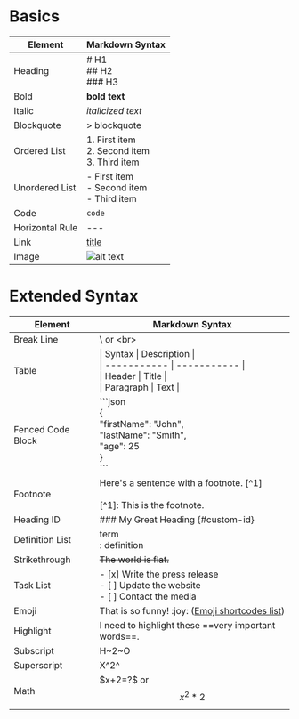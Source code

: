 # Basics

| Element         | Markdown Syntax                                  |
| --------------- | ------------------------------------------------ |
| Heading         | # H1<br>## H2<br>### H3                          |
| Bold            | **bold text**                                    |
| Italic          | *italicized text*                                |
| Blockquote      | > blockquote                                     |
| Ordered List    | 1. First item<br>2. Second item<br>3. Third item |
| Unordered List  | - First item<br>- Second item<br>- Third item    |
| Code            | `code`                                           |
| Horizontal Rule | ---                                              |
| Link            | [title](https://www.example.com)                 |
| Image           | ![alt text](https://bin.xengee.lol/0NwU.jpg)     |

# Extended Syntax

| Element           | Markdown Syntax                                                                                                     |
| ----------------- | ------------------------------------------------------------------------------------------------------------------- |
| Break Line        | \ or \<br>                                                                                                          |
| Table             | \| Syntax \| Description \|<br>\| ----------- \| ----------- \|<br>\| Header \| Title \|<br>\| Paragraph \| Text \| |
| Fenced Code Block | \```json <br>{<br>  "firstName": "John",<br>  "lastName": "Smith",<br>  "age": 25<br>}<br>\```                      |
| Footnote          | Here's a sentence with a footnote. [\^1]<br><br>[\^1]: This is the footnote.                                        |
| Heading ID        | ### My Great Heading {#custom-id}                                                                                   |
| Definition List   | term<br>: definition                                                                                                |
| Strikethrough     | ~~The world is flat.~~                                                                                              |
| Task List         | - [x] Write the press release<br>- [ ] Update the website<br>- [ ] Contact the media                                |
| Emoji             | That is so funny! \:joy: ([Emoji shortcodes list](https://gist.github.com/rxaviers/7360908))                        |
| Highlight         | I need to highlight these \==very important words==.                                                                |
| Subscript         | H~2~O                                                                                                               |
| Superscript       | X^2^                                                                                                                |
| Math              | \$x+2=?$ or $$x^2*2$$                                                                                               |
